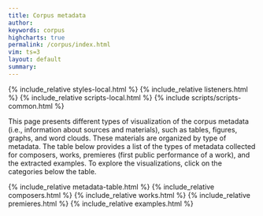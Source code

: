 ```yaml
---
title: Corpus metadata
author:
keywords: corpus
highcharts: true
permalink: /corpus/index.html
vim: ts=3
layout: default
summary:
---
```


{% include_relative styles-local.html  %}
{% include_relative listeners.html     %}
{% include_relative scripts-local.html %}
{% include scripts/scripts-common.html %}

<p>
This page presents different types of visualization of the corpus
metadata (i.e., information about sources and materials), such as
tables, figures, graphs, and word clouds. These materials are
organized by type of metadata. The table below provides a list of
the types of metadata collected for composers, works, premieres
(first public performance of a work), and the extracted examples.
To explore the visualizations, click on the categories below the
table.
</p>


{% include_relative metadata-table.html %}
{% include_relative composers.html      %}
{% include_relative works.html          %}
{% include_relative premieres.html      %}
{% include_relative examples.html       %}


